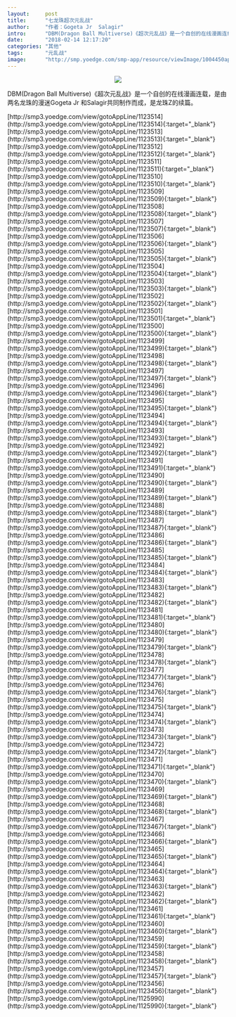 ```yaml
---
layout:     post
title:      "七龙珠超次元乱战"
author:     "作者：Gogeta Jr  Salagir"
intro:      "DBM(Dragon Ball Multiverse)《超次元乱战》是一个自创的在线漫画连载，是由两名龙珠的漫迷Gogeta Jr 和Salagir共同制作而成，是龙珠Z的续篇。"
date:       "2018-02-14 12:17:20"
categories: "其他"
tags:       "元乱战"
image:      "http://smp.yoedge.com/smp-app/resource/viewImage/1004450appline.png"
---
```

<div style="text-align: center">
<p><img src="http://smp.yoedge.com/smp-app/resource/viewImage/1004450appline.png"/></p>
</div>
<p class="post-meta">
<span>DBM(Dragon Ball Multiverse)《超次元乱战》是一个自创的在线漫画连载，是由两名龙珠的漫迷Gogeta Jr 和Salagir共同制作而成，是龙珠Z的续篇。</span>
</p>
[http://smp3.yoedge.com/view/gotoAppLine/1123514](http://smp3.yoedge.com/view/gotoAppLine/1123514){:target="_blank"}
[http://smp3.yoedge.com/view/gotoAppLine/1123513](http://smp3.yoedge.com/view/gotoAppLine/1123513){:target="_blank"}
[http://smp3.yoedge.com/view/gotoAppLine/1123512](http://smp3.yoedge.com/view/gotoAppLine/1123512){:target="_blank"}
[http://smp3.yoedge.com/view/gotoAppLine/1123511](http://smp3.yoedge.com/view/gotoAppLine/1123511){:target="_blank"}
[http://smp3.yoedge.com/view/gotoAppLine/1123510](http://smp3.yoedge.com/view/gotoAppLine/1123510){:target="_blank"}
[http://smp3.yoedge.com/view/gotoAppLine/1123509](http://smp3.yoedge.com/view/gotoAppLine/1123509){:target="_blank"}
[http://smp3.yoedge.com/view/gotoAppLine/1123508](http://smp3.yoedge.com/view/gotoAppLine/1123508){:target="_blank"}
[http://smp3.yoedge.com/view/gotoAppLine/1123507](http://smp3.yoedge.com/view/gotoAppLine/1123507){:target="_blank"}
[http://smp3.yoedge.com/view/gotoAppLine/1123506](http://smp3.yoedge.com/view/gotoAppLine/1123506){:target="_blank"}
[http://smp3.yoedge.com/view/gotoAppLine/1123505](http://smp3.yoedge.com/view/gotoAppLine/1123505){:target="_blank"}
[http://smp3.yoedge.com/view/gotoAppLine/1123504](http://smp3.yoedge.com/view/gotoAppLine/1123504){:target="_blank"}
[http://smp3.yoedge.com/view/gotoAppLine/1123503](http://smp3.yoedge.com/view/gotoAppLine/1123503){:target="_blank"}
[http://smp3.yoedge.com/view/gotoAppLine/1123502](http://smp3.yoedge.com/view/gotoAppLine/1123502){:target="_blank"}
[http://smp3.yoedge.com/view/gotoAppLine/1123501](http://smp3.yoedge.com/view/gotoAppLine/1123501){:target="_blank"}
[http://smp3.yoedge.com/view/gotoAppLine/1123500](http://smp3.yoedge.com/view/gotoAppLine/1123500){:target="_blank"}
[http://smp3.yoedge.com/view/gotoAppLine/1123499](http://smp3.yoedge.com/view/gotoAppLine/1123499){:target="_blank"}
[http://smp3.yoedge.com/view/gotoAppLine/1123498](http://smp3.yoedge.com/view/gotoAppLine/1123498){:target="_blank"}
[http://smp3.yoedge.com/view/gotoAppLine/1123497](http://smp3.yoedge.com/view/gotoAppLine/1123497){:target="_blank"}
[http://smp3.yoedge.com/view/gotoAppLine/1123496](http://smp3.yoedge.com/view/gotoAppLine/1123496){:target="_blank"}
[http://smp3.yoedge.com/view/gotoAppLine/1123495](http://smp3.yoedge.com/view/gotoAppLine/1123495){:target="_blank"}
[http://smp3.yoedge.com/view/gotoAppLine/1123494](http://smp3.yoedge.com/view/gotoAppLine/1123494){:target="_blank"}
[http://smp3.yoedge.com/view/gotoAppLine/1123493](http://smp3.yoedge.com/view/gotoAppLine/1123493){:target="_blank"}
[http://smp3.yoedge.com/view/gotoAppLine/1123492](http://smp3.yoedge.com/view/gotoAppLine/1123492){:target="_blank"}
[http://smp3.yoedge.com/view/gotoAppLine/1123491](http://smp3.yoedge.com/view/gotoAppLine/1123491){:target="_blank"}
[http://smp3.yoedge.com/view/gotoAppLine/1123490](http://smp3.yoedge.com/view/gotoAppLine/1123490){:target="_blank"}
[http://smp3.yoedge.com/view/gotoAppLine/1123489](http://smp3.yoedge.com/view/gotoAppLine/1123489){:target="_blank"}
[http://smp3.yoedge.com/view/gotoAppLine/1123488](http://smp3.yoedge.com/view/gotoAppLine/1123488){:target="_blank"}
[http://smp3.yoedge.com/view/gotoAppLine/1123487](http://smp3.yoedge.com/view/gotoAppLine/1123487){:target="_blank"}
[http://smp3.yoedge.com/view/gotoAppLine/1123486](http://smp3.yoedge.com/view/gotoAppLine/1123486){:target="_blank"}
[http://smp3.yoedge.com/view/gotoAppLine/1123485](http://smp3.yoedge.com/view/gotoAppLine/1123485){:target="_blank"}
[http://smp3.yoedge.com/view/gotoAppLine/1123484](http://smp3.yoedge.com/view/gotoAppLine/1123484){:target="_blank"}
[http://smp3.yoedge.com/view/gotoAppLine/1123483](http://smp3.yoedge.com/view/gotoAppLine/1123483){:target="_blank"}
[http://smp3.yoedge.com/view/gotoAppLine/1123482](http://smp3.yoedge.com/view/gotoAppLine/1123482){:target="_blank"}
[http://smp3.yoedge.com/view/gotoAppLine/1123481](http://smp3.yoedge.com/view/gotoAppLine/1123481){:target="_blank"}
[http://smp3.yoedge.com/view/gotoAppLine/1123480](http://smp3.yoedge.com/view/gotoAppLine/1123480){:target="_blank"}
[http://smp3.yoedge.com/view/gotoAppLine/1123479](http://smp3.yoedge.com/view/gotoAppLine/1123479){:target="_blank"}
[http://smp3.yoedge.com/view/gotoAppLine/1123478](http://smp3.yoedge.com/view/gotoAppLine/1123478){:target="_blank"}
[http://smp3.yoedge.com/view/gotoAppLine/1123477](http://smp3.yoedge.com/view/gotoAppLine/1123477){:target="_blank"}
[http://smp3.yoedge.com/view/gotoAppLine/1123476](http://smp3.yoedge.com/view/gotoAppLine/1123476){:target="_blank"}
[http://smp3.yoedge.com/view/gotoAppLine/1123475](http://smp3.yoedge.com/view/gotoAppLine/1123475){:target="_blank"}
[http://smp3.yoedge.com/view/gotoAppLine/1123474](http://smp3.yoedge.com/view/gotoAppLine/1123474){:target="_blank"}
[http://smp3.yoedge.com/view/gotoAppLine/1123473](http://smp3.yoedge.com/view/gotoAppLine/1123473){:target="_blank"}
[http://smp3.yoedge.com/view/gotoAppLine/1123472](http://smp3.yoedge.com/view/gotoAppLine/1123472){:target="_blank"}
[http://smp3.yoedge.com/view/gotoAppLine/1123471](http://smp3.yoedge.com/view/gotoAppLine/1123471){:target="_blank"}
[http://smp3.yoedge.com/view/gotoAppLine/1123470](http://smp3.yoedge.com/view/gotoAppLine/1123470){:target="_blank"}
[http://smp3.yoedge.com/view/gotoAppLine/1123469](http://smp3.yoedge.com/view/gotoAppLine/1123469){:target="_blank"}
[http://smp3.yoedge.com/view/gotoAppLine/1123468](http://smp3.yoedge.com/view/gotoAppLine/1123468){:target="_blank"}
[http://smp3.yoedge.com/view/gotoAppLine/1123467](http://smp3.yoedge.com/view/gotoAppLine/1123467){:target="_blank"}
[http://smp3.yoedge.com/view/gotoAppLine/1123466](http://smp3.yoedge.com/view/gotoAppLine/1123466){:target="_blank"}
[http://smp3.yoedge.com/view/gotoAppLine/1123465](http://smp3.yoedge.com/view/gotoAppLine/1123465){:target="_blank"}
[http://smp3.yoedge.com/view/gotoAppLine/1123464](http://smp3.yoedge.com/view/gotoAppLine/1123464){:target="_blank"}
[http://smp3.yoedge.com/view/gotoAppLine/1123463](http://smp3.yoedge.com/view/gotoAppLine/1123463){:target="_blank"}
[http://smp3.yoedge.com/view/gotoAppLine/1123462](http://smp3.yoedge.com/view/gotoAppLine/1123462){:target="_blank"}
[http://smp3.yoedge.com/view/gotoAppLine/1123461](http://smp3.yoedge.com/view/gotoAppLine/1123461){:target="_blank"}
[http://smp3.yoedge.com/view/gotoAppLine/1123460](http://smp3.yoedge.com/view/gotoAppLine/1123460){:target="_blank"}
[http://smp3.yoedge.com/view/gotoAppLine/1123459](http://smp3.yoedge.com/view/gotoAppLine/1123459){:target="_blank"}
[http://smp3.yoedge.com/view/gotoAppLine/1123458](http://smp3.yoedge.com/view/gotoAppLine/1123458){:target="_blank"}
[http://smp3.yoedge.com/view/gotoAppLine/1123457](http://smp3.yoedge.com/view/gotoAppLine/1123457){:target="_blank"}
[http://smp3.yoedge.com/view/gotoAppLine/1123456](http://smp3.yoedge.com/view/gotoAppLine/1123456){:target="_blank"}
[http://smp3.yoedge.com/view/gotoAppLine/1125990](http://smp3.yoedge.com/view/gotoAppLine/1125990){:target="_blank"}


